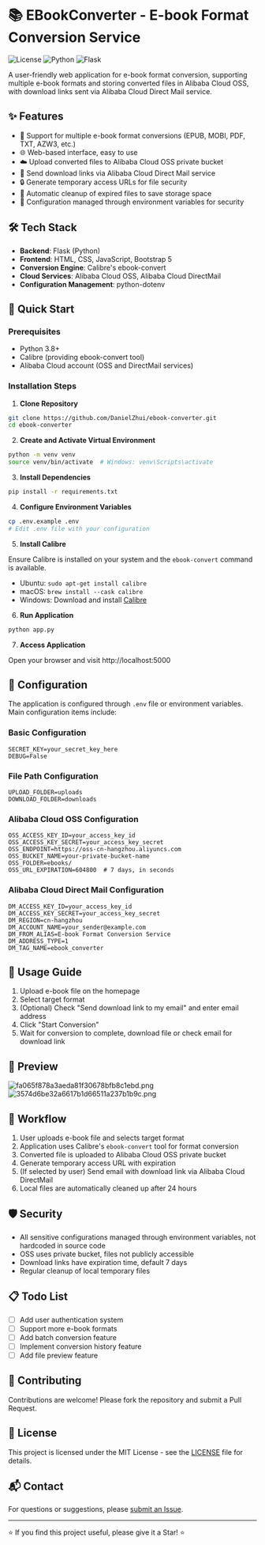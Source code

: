 # 📚 EBookConverter - E-book Format Conversion Service

![License](https://img.shields.io/badge/license-MIT-blue.svg)
![Python](https://img.shields.io/badge/python-3.8%2B-brightgreen.svg)
![Flask](https://img.shields.io/badge/flask-2.0%2B-orange.svg)

A user-friendly web application for e-book format conversion, supporting multiple e-book formats and storing converted files in Alibaba Cloud OSS, with download links sent via Alibaba Cloud Direct Mail service.

## ✨ Features

- 🔄 Support for multiple e-book format conversions (EPUB, MOBI, PDF, TXT, AZW3, etc.)
- 🌐 Web-based interface, easy to use
- ☁️ Upload converted files to Alibaba Cloud OSS private bucket
- 📧 Send download links via Alibaba Cloud Direct Mail service
- 🔒 Generate temporary access URLs for file security
- 🧹 Automatic cleanup of expired files to save storage space
- 🔌 Configuration managed through environment variables for security

## 🛠️ Tech Stack

- **Backend**: Flask (Python)
- **Frontend**: HTML, CSS, JavaScript, Bootstrap 5
- **Conversion Engine**: Calibre's ebook-convert
- **Cloud Services**: Alibaba Cloud OSS, Alibaba Cloud DirectMail
- **Configuration Management**: python-dotenv

## 🚀 Quick Start

### Prerequisites

- Python 3.8+
- Calibre (providing ebook-convert tool)
- Alibaba Cloud account (OSS and DirectMail services)

### Installation Steps

1. **Clone Repository**

```bash
git clone https://github.com/DanielZhui/ebook-converter.git
cd ebook-converter
```

2. **Create and Activate Virtual Environment**

```bash
python -m venv venv
source venv/bin/activate  # Windows: venv\Scripts\activate
```

3. **Install Dependencies**

```bash
pip install -r requirements.txt
```

4. **Configure Environment Variables**

```bash
cp .env.example .env
# Edit .env file with your configuration
```

5. **Install Calibre**

Ensure Calibre is installed on your system and the `ebook-convert` command is available.

- Ubuntu: `sudo apt-get install calibre`
- macOS: `brew install --cask calibre`
- Windows: Download and install [Calibre](https://calibre-ebook.com/download)

6. **Run Application**

```bash
python app.py
```

7. **Access Application**

Open your browser and visit http://localhost:5000

## 🔧 Configuration

The application is configured through `.env` file or environment variables. Main configuration items include:

### Basic Configuration

```
SECRET_KEY=your_secret_key_here
DEBUG=False
```

### File Path Configuration

```
UPLOAD_FOLDER=uploads
DOWNLOAD_FOLDER=downloads
```

### Alibaba Cloud OSS Configuration

```
OSS_ACCESS_KEY_ID=your_access_key_id
OSS_ACCESS_KEY_SECRET=your_access_key_secret
OSS_ENDPOINT=https://oss-cn-hangzhou.aliyuncs.com
OSS_BUCKET_NAME=your-private-bucket-name
OSS_FOLDER=ebooks/
OSS_URL_EXPIRATION=604800  # 7 days, in seconds
```

### Alibaba Cloud Direct Mail Configuration

```
DM_ACCESS_KEY_ID=your_access_key_id
DM_ACCESS_KEY_SECRET=your_access_key_secret
DM_REGION=cn-hangzhou
DM_ACCOUNT_NAME=your_sender@example.com
DM_FROM_ALIAS=E-book Format Conversion Service
DM_ADDRESS_TYPE=1
DM_TAG_NAME=ebook_converter
```

## 📝 Usage Guide

1. Upload e-book file on the homepage
2. Select target format
3. (Optional) Check "Send download link to my email" and enter email address
4. Click "Start Conversion"
5. Wait for conversion to complete, download file or check email for download link

## 🌟 Preview

![fa065f878a3aeda81f30678bfb8c1ebd.png](https://i.miji.bid/2025/03/18/fa065f878a3aeda81f30678bfb8c1ebd.png)
![3574d6be32a6617b1d66511a237b1b9c.png](https://i.miji.bid/2025/03/18/3574d6be32a6617b1d66511a237b1b9c.png)

## 🔄 Workflow

1. User uploads e-book file and selects target format
2. Application uses Calibre's `ebook-convert` tool for format conversion
3. Converted file is uploaded to Alibaba Cloud OSS private bucket
4. Generate temporary access URL with expiration
5. (If selected by user) Send email with download link via Alibaba Cloud DirectMail
6. Local files are automatically cleaned up after 24 hours

## 🛡️ Security

- All sensitive configurations managed through environment variables, not hardcoded in source code
- OSS uses private bucket, files not publicly accessible
- Download links have expiration time, default 7 days
- Regular cleanup of local temporary files

## 📋 Todo List

- [ ] Add user authentication system
- [ ] Support more e-book formats
- [ ] Add batch conversion feature
- [ ] Implement conversion history feature
- [ ] Add file preview feature

## 🤝 Contributing

Contributions are welcome! Please fork the repository and submit a Pull Request.

## 📄 License

This project is licensed under the MIT License - see the [LICENSE](LICENSE) file for details.

## 📬 Contact

For questions or suggestions, please [submit an Issue](https://github.com/yourusername/ebook-converter/issues).

---

⭐ If you find this project useful, please give it a Star! ⭐